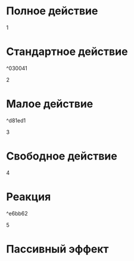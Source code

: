 # Полное действие
1
# Стандартное действие

^030041

2
# Малое действие

^d81ed1

3
# Свободное действие
4

# Реакция

^e6bb62

5

# Пассивный эффект